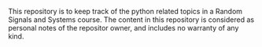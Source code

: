 This repository is to keep track of the python related topics in a Random Signals and Systems course. The content in this repository is considered as personal notes of the repositor owner, and includes no warranty of any kind. 
